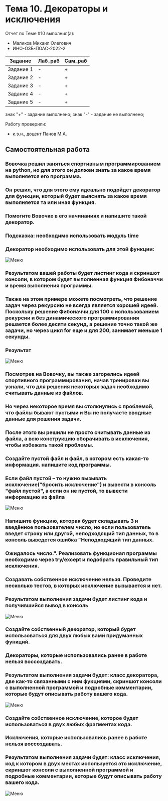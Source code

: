 # Тема 10. Декораторы и исключения
Отчет по Теме #10 выполнил(а):
- Маликов Михаил Олегович
- ИНО-ОЗБ-ПОАС-2022-2

| Задание | Лаб_раб | Сам_раб |
| ------ | ------ | ------ |
| Задание 1 | - | + |
| Задание 2 | - | + |
| Задание 3 | - | + |
| Задание 4 | - | + |
| Задание 5 | - | + |

знак "+" - задание выполнено; знак "-" - задание не выполнено;

Работу проверили:
- к.э.н., доцент Панов М.А.

## Самостоятельная работа
### Вовочка решил заняться спортивным программированием на python, но для этого он должен знать за какое время выполняется его программа.
### Он решил, что для этого ему идеально подойдет декоратор для функции, который будет выяснять за какое время выполняется та или иная функция.
### Помогите Вовочке в его начинаниях и напишите такой декоратор.
### Подсказка: необходимо использовать модуль time
### Декоратор необходимо использовать для этой функции:
![Меню](https://github.com/malikovmik/software/blob/Tema_10/lab_10/pic/zadanie.png)
### Результатом вашей работы будет листинг кода и скриншот консоли, в котором будет выполненная функция Фибоначчи и время выполнения программы.
### Также на этом примере можете посмотреть, что решение задач через рекурсию не всегда является хорошей идеей. Поскольку решение Фибоначчи для 100 с использованием рекурсии и без динамического программирования решается более десяти секунд, а решение точно такой же задачи, но через цикл for еще и для 200, занимает меньше 1 секунды.
### Результат
![Меню](https://github.com/malikovmik/software/blob/Tema_10/lab_10/pic/lab_10_1.png)
### Посмотрев на Вовочку, вы также загорелись идеей спортивного программирования, начав тренировки вы узнали, что для решения некоторых задач необходимо считывать данные из файлов. 
### Но через некоторое время вы столкнулись с проблемой, что файлы бывают пустыми и Вы не получаете вводные данные для решения задачи.
### После этого вы решили не просто считывать данные из файла, а всю конструкцию оборачивать в исключения, чтобы избежать такой проблемы.
### Создайте пустой файл и файл, в котором есть какая-то информация. напишите код программы. 
### Если файл пустой – то нужно вызывать исключение("бросить исключение") и вывести в консоль "файл пустой", а если он не пустой, то вывести информацию из файла
![Меню](https://github.com/malikovmik/software/blob/Tema_10/lab_10/pic/lab_10_2.png)
### Напишите функцию, которая будет складывать 3 и введённое пользователем число, но если пользователь введет строку или другой, неподходящий тип данных, то в консоль выведется ошибка "Неподходящий тип данных.
### Ожидалось число.". Реализовать функционал программы необходимо через try/except и подобрать правильный тип исключения.
### Создавать собственное исключение нельзя. Проведите несколько тестов, в которых исключение вызывается и нет.
### Результатом выполнения задачи будет листинг кода и получившийся вывод в консоль
![Меню](https://github.com/malikovmik/software/blob/Tema_10/lab_10/pic/lab_10_3.png)
### Создайте собственный декоратор, который будет использоваться для двух любых вами придуманных функций.
### Декораторы, которые использовались ранее в работе нельзя воссоздавать.
### Результатом выполнения задачи будет: класс декоратора, две как-то связанными с ним фукциями, скриншот консоли с выполненной программой и подробные комментарии, которые будут описывать работу вашего кода.
![Меню](https://github.com/malikovmik/software/blob/Tema_10/lab_10/pic/lab_10_4.png)
### Создайте собственное исключение, которое будет использоваться в двух любых фрагментах кода.
### Исключения, которые использовались ранее в работе нельзя воссоздавать.
### Результатом выполнения задачи будет: класс исключения, код к котором в двух местах используется это исключение, скриншот консоли с выполненной программой и подробные комментарии, которые будут описывать работу вашего кода.
![Меню](https://github.com/malikovmik/software/blob/Tema_10/lab_10/pic/lab_10_5.png)